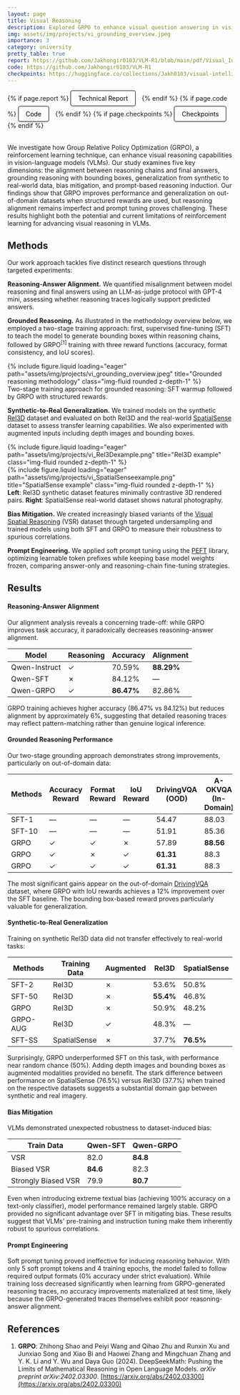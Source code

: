 ```yaml
---
layout: page
title: Visual Reasoning
description: Explored GRPO to enhance visual question answering in vision-language models
img: assets/img/projects/vi_grounding_overview.jpeg
importance: 3
category: university
pretty_table: true
report: https://github.com/Jakhongir0103/VLM-R1/blob/main/pdf/Visual_Intelligence_Tech_Report.pdf
code: https://github.com/Jakhongir0103/VLM-R1
checkpoints: https://huggingface.co/collections/Jakh0103/visual-intelligence-68398719ee0d35e8b553b5c9
---
```


<!-- Project Links/Buttons -->
<div class="links" style="margin-bottom: 2rem;">
  {% if page.report %}
    <a href="{{ page.report }}" class="btn btn-primary btn-sm" role="button" target="_blank" style="background-color: white !important; border: 1px solid black !important; color: black !important; padding: 8px 16px; border-radius: 4px; text-decoration: none; display: inline-block; margin-right: 10px; box-shadow: 0 2px 4px rgba(0,0,0,0.1);">
      <i class="fas fa-file-pdf"></i> Technical Report
    </a>
  {% endif %}
  {% if page.code %}
    <a href="{{ page.code }}" class="btn btn-primary btn-sm" role="button" target="_blank" style="background-color: white !important; border: 1px solid black !important; color: black !important; padding: 8px 16px; border-radius: 4px; text-decoration: none; display: inline-block; margin-right: 10px; box-shadow: 0 2px 4px rgba(0,0,0,0.1);">
      <i class="fab fa-github"></i> Code
    </a>
  {% endif %}
  {% if page.checkpoints %}
    <a href="{{ page.checkpoints }}" class="btn btn-primary btn-sm" role="button" target="_blank" style="background-color: white !important; border: 1px solid black !important; color: black !important; padding: 8px 16px; border-radius: 4px; text-decoration: none; display: inline-block; margin-right: 10px; box-shadow: 0 2px 4px rgba(0,0,0,0.1);">
      <i class="fas fa-cube"></i> Checkpoints
    </a>
  {% endif %}
</div>

We investigate how Group Relative Policy Optimization (GRPO), a reinforcement learning technique, can enhance visual reasoning capabilities in vision-language models (VLMs). Our study examines five key dimensions: the alignment between reasoning chains and final answers, grounding reasoning with bounding boxes, generalization from synthetic to real-world data, bias mitigation, and prompt-based reasoning induction. Our findings show that GRPO improves performance and generalization on out-of-domain datasets when structured rewards are used, but reasoning alignment remains imperfect and prompt tuning proves challenging. These results highlight both the potential and current limitations of reinforcement learning for advancing visual reasoning in VLMs.

## Methods

Our work approach tackles five distinct research questions through targeted experiments:

**Reasoning-Answer Alignment.** We quantified misalignment between model reasoning and final answers using an LLM-as-judge protocol with GPT-4 mini, assessing whether reasoning traces logically support predicted answers.

**Grounded Reasoning.** As illustrated in the methodology overview below, we employed a two-stage training approach: first, supervised fine-tuning (SFT) to teach the model to generate bounding boxes within reasoning chains, followed by GRPO$^{[1]}$ training with three reward functions (accuracy, format consistency, and IoU scores).

<div class="row justify-content-center">
    <div class="col-sm mt-3 mt-md-0">
        {% include figure.liquid loading="eager" path="assets/img/projects/vi_grounding_overview.jpeg" title="Grounded reasoning methodology" class="img-fluid rounded z-depth-1" %}
    </div>
</div>
<div class="caption text-center mt-2">
    Two-stage training approach for grounded reasoning: SFT warmup followed by GRPO with structured rewards.
</div>

**Synthetic-to-Real Generalization.** We trained models on the synthetic [Rel3D](https://github.com/princeton-vl/Rel3D) dataset and evaluated on both Rel3D and the real-world [SpatialSense](https://github.com/princeton-vl/SpatialSense) dataset to assess transfer learning capabilities. We also experimented with augmented inputs including depth images and bounding boxes.

<div class="row justify-content-center">
    <div class="col-sm-4 mt-3 mt-md-0">
        {% include figure.liquid loading="eager" path="assets/img/projects/vi_Rel3Dexample.png" title="Rel3D example" class="img-fluid rounded z-depth-1" %}
    </div>
    <div class="col-sm-4 mt-3 mt-md-0">
        {% include figure.liquid loading="eager" path="assets/img/projects/vi_SpatialSenseexample.png" title="SpatialSense example" class="img-fluid rounded z-depth-1" %}
    </div>
</div>
<div class="caption text-center mt-2">
    <b>Left</b>: Rel3D synthetic dataset features minimally contrastive 3D rendered pairs.
    <b>Right</b>: SpatialSense real-world dataset shows natural photography.
</div>

**Bias Mitigation.** We created increasingly biased variants of the [Visual Spatial Reasoning](https://github.com/cambridgeltl/visual-spatial-reasoning) (VSR) dataset through targeted undersampling and trained models using both SFT and GRPO to measure their robustness to spurious correlations.

**Prompt Engineering.** We applied soft prompt tuning using the [PEFT](https://huggingface.co/docs/peft/index) library, optimizing learnable token prefixes while keeping base model weights frozen, comparing answer-only and reasoning-chain fine-tuning strategies.

## Results

#### Reasoning-Answer Alignment

Our alignment analysis reveals a concerning trade-off: while GRPO improves task accuracy, it paradoxically decreases reasoning-answer alignment.

<table
  data-toggle="table"
  data-show-columns="true"
  class="table table-bordered table-hover text-center align-middle"
>
  <thead>
    <tr>
      <th>Model</th>
      <th>Reasoning</th>
      <th>Accuracy</th>
      <th>Alignment</th>
    </tr>
  </thead>
  <tbody>
    <tr>
      <td>Qwen-Instruct</td>
      <td>✓</td>
      <td>70.59%</td>
      <td><b>88.29%</b></td>
    </tr>
    <tr>
      <td>Qwen-SFT</td>
      <td>✗</td>
      <td>84.12%</td>
      <td>—</td>
    </tr>
    <tr>
      <td>Qwen-GRPO</td>
      <td>✓</td>
      <td><b>86.47%</b></td>
      <td>82.86%</td>
    </tr>
  </tbody>
</table>

<p></p>

GRPO training achieves higher accuracy (86.47% vs 84.12%) but reduces alignment by approximately 6%, suggesting that detailed reasoning traces may reflect pattern-matching rather than genuine logical inference.

#### Grounded Reasoning Performance

Our two-stage grounding approach demonstrates strong improvements, particularly on out-of-domain data:

<table
  data-toggle="table"
  data-show-columns="true"
  class="table table-bordered table-hover text-center align-middle"
>
  <thead>
    <tr>
      <th>Methods</th>
      <th>Accuracy Reward</th>
      <th>Format Reward</th>
      <th>IoU Reward</th>
      <th>DrivingVQA (OOD)</th>
      <th>A-OKVQA (In-Domain)</th>
    </tr>
  </thead>
  <tbody>
    <tr>
      <td>SFT-1</td>
      <td>—</td>
      <td>—</td>
      <td>—</td>
      <td>54.47</td>
      <td>88.03</td>
    </tr>
    <tr>
      <td>SFT-10</td>
      <td>—</td>
      <td>—</td>
      <td>—</td>
      <td>51.91</td>
      <td>85.36</td>
    </tr>
    <tr>
      <td>GRPO</td>
      <td>✓</td>
      <td>✓</td>
      <td>✗</td>
      <td>57.89</td>
      <td><b>88.56</b></td>
    </tr>
    <tr>
      <td>GRPO</td>
      <td>✓</td>
      <td>✗</td>
      <td>✓</td>
      <td><b>61.31</b></td>
      <td>88.3</td>
    </tr>
    <tr>
      <td>GRPO</td>
      <td>✓</td>
      <td>✓</td>
      <td>✓</td>
      <td><b>61.31</b></td>
      <td>88.3</td>
    </tr>
  </tbody>
</table>

<p></p>

The most significant gains appear on the out-of-domain [DrivingVQA](https://huggingface.co/datasets/EPFL-DrivingVQA/DrivingVQA) dataset, where GRPO with IoU rewards achieves a 12% improvement over the SFT baseline. The bounding box-based reward proves particularly valuable for generalization.

#### Synthetic-to-Real Generalization

Training on synthetic Rel3D data did not transfer effectively to real-world tasks:

<table
  data-toggle="table"
  data-show-columns="true"
  class="table table-bordered table-hover text-center align-middle"
>
  <thead>
    <tr>
      <th>Methods</th>
      <th>Training Data</th>
      <th>Augmented</th>
      <th>Rel3D</th>
      <th>SpatialSense</th>
    </tr>
  </thead>
  <tbody>
    <tr>
      <td>SFT-2</td>
      <td>Rel3D</td>
      <td>✗</td>
      <td>53.6%</td>
      <td>50.8%</td>
    </tr>
    <tr>
      <td>SFT-50</td>
      <td>Rel3D</td>
      <td>✗</td>
      <td><b>55.4%</b></td>
      <td>46.8%</td>
    </tr>
    <tr>
      <td>GRPO</td>
      <td>Rel3D</td>
      <td>✗</td>
      <td>50.9%</td>
      <td>48.2%</td>
    </tr>
    <tr>
      <td>GRPO-AUG</td>
      <td>Rel3D</td>
      <td>✓</td>
      <td>48.3%</td>
      <td>—</td>
    </tr>
    <tr>
      <td>SFT-SS</td>
      <td>SpatialSense</td>
      <td>✗</td>
      <td>37.7%</td>
      <td><b>76.5%</b></td>
    </tr>
  </tbody>
</table>
<p></p>

Surprisingly, GRPO underperformed SFT on this task, with performance near random chance (50%). Adding depth images and bounding boxes as augmented modalities provided no benefit. The stark difference between performance on SpatialSense (76.5%) versus Rel3D (37.7%) when trained on the respective datasets suggests a substantial domain gap between synthetic and real imagery.

#### Bias Mitigation

VLMs demonstrated unexpected robustness to dataset-induced bias:

<table
  data-toggle="table"
  data-show-columns="false"
  class="table table-bordered table-hover text-center align-middle col-sm-8 justify-content-sm-center"
>
  <thead>
    <tr>
      <th>Train Data</th>
      <th>Qwen-SFT</th>
      <th>Qwen-GRPO</th>
    </tr>
  </thead>
  <tbody>
    <tr>
      <td>VSR</td>
      <td>82.0</td>
      <td><b>84.8</b></td>
    </tr>
    <tr>
      <td>Biased VSR</td>
      <td><b>84.6</b></td>
      <td>82.3</td>
    </tr>
    <tr>
      <td>Strongly Biased VSR</td>
      <td>79.9</td>
      <td><b>80.7</b></td>
    </tr>
  </tbody>
</table>
<p></p>

Even when introducing extreme textual bias (achieving 100% accuracy on a text-only classifier), model performance remained largely stable. GRPO provided no significant advantage over SFT in mitigating bias. These results suggest that VLMs' pre-training and instruction tuning make them inherently robust to spurious correlations.

#### Prompt Engineering

Soft prompt tuning proved ineffective for inducing reasoning behavior. With only 5 soft prompt tokens and 4 training epochs, the model failed to follow required output formats (0% accuracy under strict evaluation). While training loss decreased significantly when learning from GRPO-generated reasoning traces, no accuracy improvements materialized at test time, likely because the GRPO-generated traces themselves exhibit poor reasoning-answer alignment.

## References

1. **GRPO**: Zhihong Shao and Peiyi Wang and Qihao Zhu and Runxin Xu and Junxiao Song and Xiao Bi and Haowei Zhang and Mingchuan Zhang and Y. K. Li and Y. Wu and Daya Guo (2024). DeepSeekMath: Pushing the Limits of Mathematical Reasoning in Open Language Models. *arXiv preprint arXiv:2402.03300*. [https://arxiv.org/abs/2402.03300](https://arxiv.org/abs/2402.03300)
